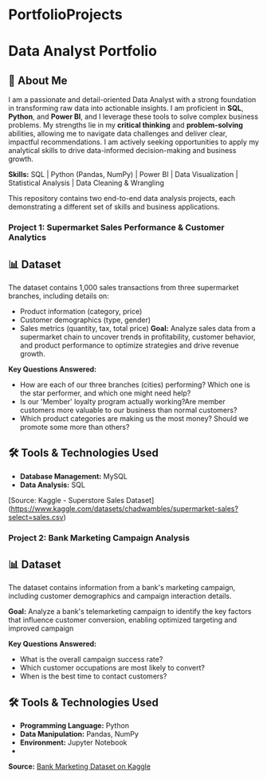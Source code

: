 # PortfolioProjects

# Data Analyst Portfolio

## 👋 About Me
I am a passionate and detail-oriented Data Analyst with a strong foundation in transforming raw data into actionable insights. I am proficient in **SQL**, **Python**, and **Power BI**, and I leverage these tools to solve complex business problems. My strengths lie in my **critical thinking** and **problem-solving** abilities, allowing me to navigate data challenges and deliver clear, impactful recommendations.
I am actively seeking opportunities to apply my analytical skills to drive data-informed decision-making and business growth.

**Skills:** SQL | Python (Pandas, NumPy) | Power BI | Data Visualization | Statistical Analysis | Data Cleaning & Wrangling

This repository contains two end-to-end data analysis projects, each demonstrating a different set of skills and business applications.

### Project 1: Supermarket Sales Performance & Customer Analytics

## 📊 Dataset
The dataset contains 1,000 sales transactions from three supermarket branches, including details on:
- Product information (category, price)
- Customer demographics (type, gender)
- Sales metrics (quantity, tax, total price)
**Goal:** Analyze sales data from a supermarket chain to uncover trends in profitability, customer behavior, and product performance to optimize strategies and drive revenue growth.

**Key Questions Answered:**
- How are each of our three branches (cities) performing? Which one is the star performer, and which one might need help?
- Is our 'Member' loyalty program actually working?Are member customers more valuable to our business than normal customers?
- Which product categories are making us the most money? Should we promote some more than others?

## 🛠️ Tools & Technologies Used
- **Database Management:** MySQL
- **Data Analysis:** SQL


[Source: Kaggle - Superstore Sales Dataset] (https://www.kaggle.com/datasets/chadwambles/supermarket-sales?select=sales.csv)

### Project 2: Bank Marketing Campaign Analysis

## 📊 Dataset
The dataset contains information from a bank's marketing campaign, including customer demographics and campaign interaction details.

**Goal:** Analyze a bank's telemarketing campaign to identify the key factors that influence customer conversion, enabling optimized targeting and improved campaign 

**Key Questions Answered:**
- What is the overall campaign success rate?
- Which customer occupations are most likely to convert?
- When is the best time to contact customers?

## 🛠️ Tools & Technologies Used
- **Programming Language:** Python
- **Data Manipulation:** Pandas, NumPy
- **Environment:** Jupyter Notebook
- 
**Source:** [Bank Marketing Dataset on Kaggle](https://www.kaggle.com/datasets/yaminh/bank-marketing-campaign-dataset?select=dataset.csv)

